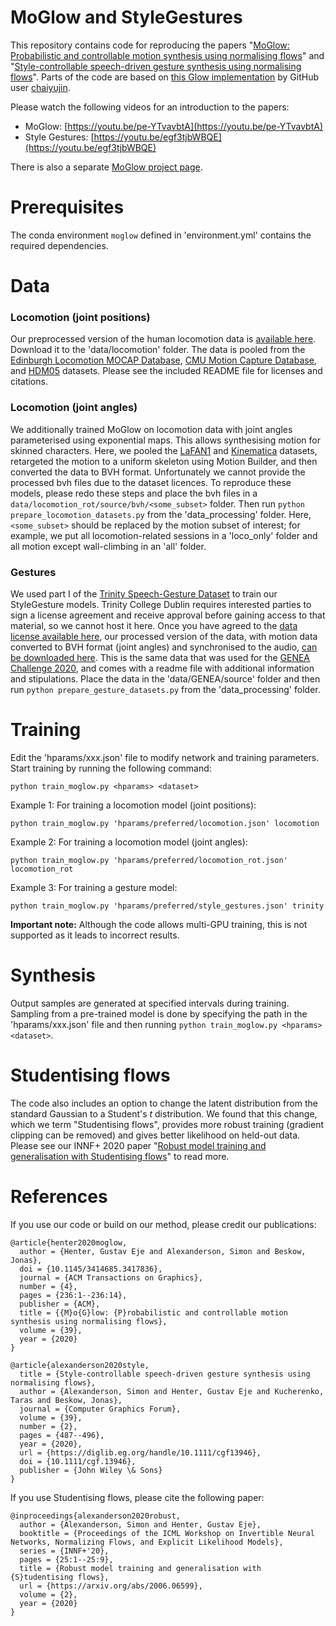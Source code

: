# MoGlow and StyleGestures
This repository contains code for reproducing the papers "[MoGlow: Probabilistic and controllable motion synthesis using normalising flows](https://arxiv.org/abs/1905.06598)" and "[Style-controllable speech-driven gesture synthesis using normalising flows](https://diglib.eg.org/handle/10.1111/cgf13946)". Parts of the code are based on [this Glow implementation](https://github.com/chaiyujin/glow-pytorch/) by GitHub user [chaiyujin](https://github.com/chaiyujin/).

Please watch the following videos for an introduction to the papers:
* MoGlow: [https://youtu.be/pe-YTvavbtA](https://youtu.be/pe-YTvavbtA)
* Style Gestures: [https://youtu.be/egf3tjbWBQE](https://youtu.be/egf3tjbWBQE)

There is also a separate [MoGlow project page](https://simonalexanderson.github.io/MoGlow/).

# Prerequisites
The conda environment `moglow` defined in 'environment.yml' contains the required dependencies.

# Data
### Locomotion (joint positions)
Our preprocessed version of the human locomotion data is [available here](https://kth-my.sharepoint.com/:f:/g/personal/simonal_ug_kth_se/Ejv1XNdMwm1NpXCUGNUKjisBY2q98WfcRd2NKbAuKrOAIg?e=oOcMtb). Download it to the 'data/locomotion' folder. The data is pooled from the [Edinburgh Locomotion MOCAP Database](https://bitbucket.org/jonathan-schwarz/edinburgh_locomotion_mocap_dataset), [CMU Motion Capture Database](http://mocap.cs.cmu.edu/), and [HDM05](http://resources.mpi-inf.mpg.de/HDM05/) datasets. Please see the included README file for licenses and citations.

### Locomotion (joint angles)
We additionally trained MoGlow on locomotion data with joint angles parameterised using exponential maps. This allows synthesising motion for skinned characters. Here, we pooled the [LaFAN1](https://github.com/ubisoft/ubisoft-laforge-animation-dataset) and [Kinematica](https://github.com/Unity-Technologies/Kinematica_Demo) datasets, retargeted the motion to a uniform skeleton using Motion Builder, and then converted the data to BVH format. Unfortunately we cannot provide the processed bvh files due to the dataset licences. To reproduce these models, please redo these steps and place the bvh files in a `data/locomotion_rot/source/bvh/<some_subset>` folder. Then run `python prepare_locomotion_datasets.py` from the 'data_processing' folder. Here, `<some_subset>` should be replaced by the motion subset of interest; for example, we put all locomotion-related sessions in a 'loco_only' folder and all motion except wall-climbing in an 'all' folder.

### Gestures
We used part I of the [Trinity Speech-Gesture Dataset](http://trinityspeechgesture.scss.tcd.ie/) to train our StyleGesture models. Trinity College Dublin requires interested parties to sign a license agreement and receive approval before gaining access to that material, so we cannot host it here. Once you have agreed to the [data license available here](http://trinityspeechgesture.scss.tcd.ie/), our processed version of the data, with motion data converted to BVH format (joint angles) and synchronised to the audio, [can be downloaded here](https://trinityspeechgesture.scss.tcd.ie/data/Trinity%20Speech-Gesture%20I/GENEA_Challenge_2020_data_release/). This is the same data that was used for the [GENEA Challenge 2020](https://genea-workshop.github.io/2020/), and comes with a readme file with additional information and stipulations. Place the data in the 'data/GENEA/source' folder and then run `python prepare_gesture_datasets.py` from the 'data_processing' folder.

# Training
Edit the 'hparams/xxx.json' file to modify network and training parameters. Start training by running the following command:
```
python train_moglow.py <hparams> <dataset>
```

Example 1: For training a locomotion model (joint positions):
```
python train_moglow.py 'hparams/preferred/locomotion.json' locomotion
```
Example 2: For training a locomotion model (joint angles):
```
python train_moglow.py 'hparams/preferred/locomotion_rot.json' locomotion_rot
```
Example 3: For training a gesture model:
```
python train_moglow.py 'hparams/preferred/style_gestures.json' trinity
```

**Important note:** Although the code allows multi-GPU training, this is not supported as it leads to incorrect results.

# Synthesis
Output samples are generated at specified intervals during training. Sampling from a pre-trained model is done by specifying the path in the 'hparams/xxx.json' file and then running `python train_moglow.py <hparams> <dataset>`.

# Studentising flows
The code also includes an option to change the latent distribution from the standard Gaussian to a Student's *t* distribution. We found that this change, which we term "Studentising flows", provides more robust training (gradient clipping can be removed) and gives better likelihood on held-out data. Please see our INNF+ 2020 paper "[Robust model training and generalisation with Studentising flows](https://arxiv.org/pdf/2006.06599.pdf)" to read more.

# References
If you use our code or build on our method, please credit our publications:
```
@article{henter2020moglow,
  author = {Henter, Gustav Eje and Alexanderson, Simon and Beskow, Jonas},
  doi = {10.1145/3414685.3417836},
  journal = {ACM Transactions on Graphics},
  number = {4},
  pages = {236:1--236:14},
  publisher = {ACM},
  title = {{M}o{G}low: {P}robabilistic and controllable motion synthesis using normalising flows},
  volume = {39},
  year = {2020}
}

@article{alexanderson2020style,
  title = {Style-controllable speech-driven gesture synthesis using normalising flows},
  author = {Alexanderson, Simon and Henter, Gustav Eje and Kucherenko, Taras and Beskow, Jonas},
  journal = {Computer Graphics Forum},
  volume = {39},
  number = {2},
  pages = {487--496},
  year = {2020},
  url = {https://diglib.eg.org/handle/10.1111/cgf13946},
  doi = {10.1111/cgf.13946},
  publisher = {John Wiley \& Sons}
}
```

If you use Studentising flows, please cite the following paper: 
```
@inproceedings{alexanderson2020robust,
  author = {Alexanderson, Simon and Henter, Gustav Eje},
  booktitle = {Proceedings of the ICML Workshop on Invertible Neural Networks, Normalizing Flows, and Explicit Likelihood Models},
  series = {INNF+'20},
  pages = {25:1--25:9},
  title = {Robust model training and generalisation with {S}tudentising flows},
  url = {https://arxiv.org/abs/2006.06599},
  volume = {2},
  year = {2020}
}
```
